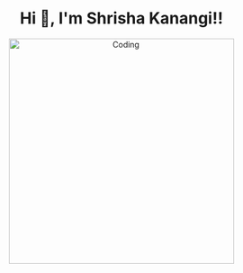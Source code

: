 <h1 align="center">Hi 👋, I'm Shrisha Kanangi!!</h1>

<div align="center">
  <img alt="Coding" width="400" src="https://www.goodmarketing.club/content/images/2021/01/How-to-Measure-the-Success-of-Dashboards--1-.png">
</div>


